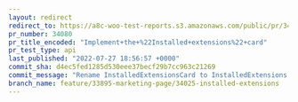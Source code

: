 ```yaml
---
layout: redirect
redirect_to: https://a8c-woo-test-reports.s3.amazonaws.com/public/pr/34080/api/index.html
pr_number: 34080
pr_title_encoded: "Implement+the+%22Installed+extensions%22+card"
pr_test_type: api
last_published: "2022-07-27 18:56:57 +0000"
commit_sha: d4ec5fed1285d530eee37becf29b7cc963c21269
commit_message: "Rename InstalledExtensionsCard to InstalledExtensions."
branch_name: feature/33895-marketing-page/34025-installed-extensions
---
```

